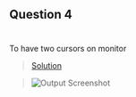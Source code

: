 
## Question 4
#
To have two cursors on monitor
>[Solution](./q3.sh)

>![Output Screenshot](./output1.jpg)
#